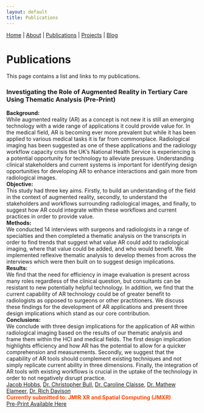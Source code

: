 ```yaml
---
layout: default
title: Publications
---
```


[Home](./) | [About](./about.md) | [Publications](./publications) |  [Projects](./projects.md) | [Blog](./blog.md)

# Publications

This page contains a list and links to my publications. 

### Investigating the Role of Augmented Reality in Tertiary Care Using Thematic Analysis (Pre-Print)
**Background:** <br>
While augmented reality (AR) as a concept is not new it is still an emerging technology with a wide range of applications it could provide value for. In the medical field, AR is becoming ever more prevalent but while it has been applied to various medical tasks it is far from commonplace. Radiological imaging has been suggested as one of these applications and the radiology workflow capacity crisis the UK’s National Health Service is experiencing is a potential opportunity for technology to alleviate pressure. Understanding clinical stakeholders and current systems is important for identifying design opportunities for developing AR to enhance interactions and gain more from radiological images. <br>
**Objective:** <br>
This study had three key aims. Firstly, to build an understanding of the field in the context of augmented reality, secondly, to understand the stakeholders and workflows surrounding radiological images, and finally, to suggest how AR could integrate within these workflows and current practices in order to provide value. <br>
**Methods:** <br>
We conducted 14 interviews with surgeons and radiologists in a range of specialties and then completed a thematic analysis on the transcripts in order to find trends that suggest what value AR could add to radiological imaging, where that value could be added, and who would benefit. We implemented reflexive thematic analysis to develop themes from across the interviews which were then built on to suggest design implications. <br>
**Results:** <br>
We find that the need for efficiency in image evaluation is present across many roles regardless of the clinical question, but consultants can be resistant to new potentially helpful technology. In addition, we find that the current capability of AR technology could be of greater benefit to radiologists as opposed to surgeons or other practitioners. We discuss these findings for the development of AR applications and present three design implications which stand as our core contribution. <br>
**Conclusions:** <br>
We conclude with three design implications for the application of AR within radiological imaging based on the results of our thematic analysis and frame them within the HCI and medical fields. The first design implication highlights efficiency and how AR has the potential to allow for a quicker comprehension and measurements. Secondly, we suggest that the capability of AR tools should complement existing techniques and not simply replicate current ability in three dimensions. Finally, the integration of AR tools with existing workflows is crucial in the uptake of the technology in order to not negatively disrupt practice. <br>
<u>Jacob Hobbs</u>, [Dr. Christopher Bull](https://openlab.ncl.ac.uk/people/chris-bull/), [Dr. Caroline Claisse](https://openlab.ncl.ac.uk/people/caroline-claisse/), [Dr. Mathew Elameer](https://www.newcastle-hospitals.nhs.uk/consultants/dr-mathew-elameer/), [Dr. Rich Davison](https://www.ncl.ac.uk/computing/staff/profile/richard-gordondavison.html) <br>
**<span style="color:orangered">Currently submitted to: JMIR XR and Spatial Computing (JMXR)</span>**  
[Pre-Print Available Here](https://preprints.jmir.org/preprint/68810)
